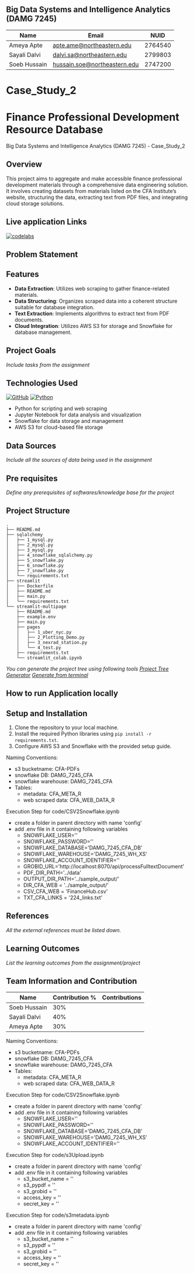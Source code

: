 ## Big Data Systems and Intelligence Analytics (DAMG 7245)

| Name         | Email                        | NUID    |
| ------------ | ---------------------------- | ------- |
| Ameya Apte   | apte.ame@northeastern.edu    | 2764540 |
| Sayali Dalvi | dalvi.sa@northeastern.edu    | 2799803 |
| Soeb Hussain | hussain.soe@northeastern.edu | 2747200 |

# Case_Study_2

# Finance Professional Development Resource Database

Big Data Systems and Intelligence Analytics (DAMG 7245) - Case_Study_2

## Overview

This project aims to aggregate and make accessible finance professional development materials through a comprehensive data engineering solution. It involves creating datasets from materials listed on the CFA Institute’s website, structuring the data, extracting text from PDF files, and integrating cloud storage solutions.

## Live application Links

[![codelabs](https://img.shields.io/badge/codelabs-4285F4?style=for-the-badge&logo=codelabs&logoColor=white)]()

## Problem Statement

## Features

- **Data Extraction**: Utilizes web scraping to gather finance-related materials.
- **Data Structuring**: Organizes scraped data into a coherent structure suitable for database integration.
- **Text Extraction**: Implements algorithms to extract text from PDF documents.
- **Cloud Integration**: Utilizes AWS S3 for storage and Snowflake for database management.

## Project Goals

_Include tasks from the assignment_

## Technologies Used

[![GitHub](https://img.shields.io/badge/GitHub-100000?style=for-the-badge&logo=github&logoColor=white)](https://github.com/)
[![Python](https://img.shields.io/badge/Python-FFD43B?style=for-the-badge&logo=python&logoColor=blue)](https://www.python.org/)

- Python for scripting and web scraping
- Jupyter Notebook for data analysis and visualization
- Snowflake for data storage and management
- AWS S3 for cloud-based file storage

## Data Sources

_Include all the sources of data being used in the assignment_

## Pre requisites

_Define any prerequisites of softwares/knowledge base for the project_

## Project Structure

```
.
├── README.md
├── sqlalchemy
│   ├── 1_mysql.py
│   ├── 2_mysql.py
│   ├── 3_mysql.py
│   ├── 4_snowflake_sqlalchemy.py
│   ├── 5_snowflake.py
│   ├── 6_snowflake.py
│   ├── 7_snowflake.py
│   └── requirements.txt
├── streamlit
│   ├── Dockerfile
│   ├── README.md
│   ├── main.py
│   └── requirements.txt
└── streamlit-multipage
    ├── README.md
    ├── example.env
    ├── main.py
    ├── pages
    │   ├── 1_uber_nyc.py
    │   ├── 2_Plotting_Demo.py
    │   ├── 3_nexrad_station.py
    │   └── 4_test.py
    ├── requirements.txt
    └── streamlit_colab.ipynb
```

_You can generate the project tree using following tools_
_[Project Tree Generator](https://woochanleee.github.io/project-tree-generator)_
_[Generate from terminal](https://www.geeksforgeeks.org/tree-command-unixlinux/)_

## How to run Application locally

## Setup and Installation

1. Clone the repository to your local machine.
2. Install the required Python libraries using `pip install -r requirements.txt`.
3. Configure AWS S3 and Snowflake with the provided setup guide.

Naming Conventions:

- s3 bucketname: CFA-PDFs
- snowflake DB: DAMG_7245_CFA
- snowflake warehouse: DAMG_7245_CFA
- Tables:
  - metadata: CFA_META_R
  - web scraped data: CFA_WEB_DATA_R

Execution Step for code/CSV2Snowflake.ipynb

- create a folder in parent directory with name 'config'
- add .env file in it containing following variables
  - SNOWFLAKE_USER=''
  - SNOWFLAKE_PASSWORD=''
  - SNOWFLAKE_DATABASE='DAMG_7245_CFA_DB'
  - SNOWFLAKE_WAREHOUSE='DAMG_7245_WH_XS'
  - SNOWFLAKE_ACCOUNT_IDENTIFIER=''
  - GROBID_URL='http://localhost:8070/api/processFulltextDocument'
  - PDF_DIR_PATH='../data'
  - OUTPUT_DIR_PATH='../sample_output/'
  - DIR_CFA_WEB = '../sample_output/'
  - CSV_CFA_WEB = 'FinanceHub.csv'
  - TXT_CFA_LINKS = '224_links.txt'

## References

_All the external references must be listed down._

## Learning Outcomes

_List the learning outcomes from the assignment/project_

## Team Information and Contribution

| Name         | Contribution % | Contributions |
| ------------ | -------------- | ------------- |
| Soeb Hussain | 30%            |               |
| Sayali Dalvi | 40%            |               |
| Ameya Apte   | 30%            |               |

Naming Conventions:

- s3 bucketname: CFA-PDFs
- snowflake DB: DAMG_7245_CFA
- snowflake warehouse: DAMG_7245_CFA
- Tables:
  - metadata: CFA_META_R
  - web scraped data: CFA_WEB_DATA_R

Execution Step for code/CSV2Snowflake.ipynb

- create a folder in parent directory with name 'config'
- add .env file in it containing following variables
  - SNOWFLAKE_USER=''
  - SNOWFLAKE_PASSWORD=''
  - SNOWFLAKE_DATABASE='DAMG_7245_CFA_DB'
  - SNOWFLAKE_WAREHOUSE='DAMG_7245_WH_XS'
  - SNOWFLAKE_ACCOUNT_IDENTIFIER=''

Execution Step for code/s3Upload.ipynb

- create a folder in parent directory with name 'config'
- add .env file in it containing following variables
  - s3_bucket_name = ''
  - s3_pypdf = ''
  - s3_grobid = ''
  - access_key = ''
  - secret_key = ''

Execution Step for code/s3metadata.ipynb

- create a folder in parent directory with name 'config'
- add .env file in it containing following variables
  - s3_bucket_name = ''
  - s3_pypdf = ''
  - s3_grobid = ''
  - access_key = ''
  - secret_key = ''
